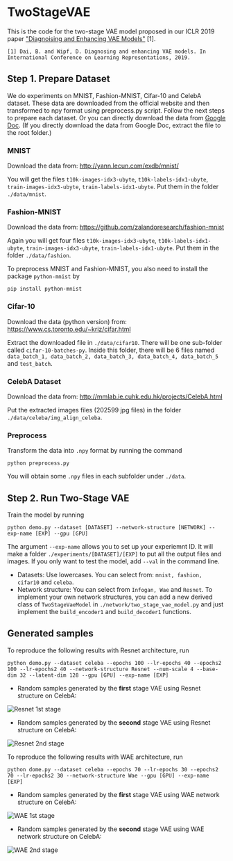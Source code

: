 # TwoStageVAE

This is the code for the two-stage VAE model proposed in our ICLR 2019 paper ["Diagnoising and Enhancing VAE Models"](https://openreview.net/forum?id=B1e0X3C9tQ) [1]. 

```
[1] Dai, B. and Wipf, D. Diagnosing and enhancing VAE models. In International Conference on Learning Representations, 2019.
```

## Step 1. Prepare Dataset

We do experiments on MNIST, Fashion-MNIST, Cifar-10 and CelebA dataset. These data are downloaded from the official website and then transformed to npy format using preprocess.py script. Follow the next steps to prepare each dataset. Or you can directly download the data from [Google Doc](https://drive.google.com/open?id=1y_m_UoKfjSJQ6d4EVYL3CrBLSa_t3ftv). (If you directly download the data from Google Doc, extract the file to the root folder.)

### MNIST

Download the data from: http://yann.lecun.com/exdb/mnist/

You will get the files `t10k-images-idx3-ubyte`, `t10k-labels-idx1-ubyte`, `train-images-idx3-ubyte`, `train-labels-idx1-ubyte`. Put them in the folder `./data/mnist`.

### Fashion-MNIST

Download the data from: https://github.com/zalandoresearch/fashion-mnist

Again you will get four files `t10k-images-idx3-ubyte`, `t10k-labels-idx1-ubyte`, `train-images-idx3-ubyte`, `train-labels-idx1-ubyte`. Put them in the folder `./data/fashion`.

To preprocess MNIST and Fashion-MNIST, you also need to install the package `python-mnist` by 
```
pip install python-mnist
```

### Cifar-10

Download the data (python version) from: https://www.cs.toronto.edu/~kriz/cifar.html

Extract the downloaded file in `./data/cifar10`. There will be one sub-folder called `cifar-10-batches-py`. Inside this folder, there will be 6 files named `data_batch_1, data_batch_2, data_batch_3, data_batch_4, data_batch_5` and `test_batch`.

### CelebA Dataset

Download the data from: http://mmlab.ie.cuhk.edu.hk/projects/CelebA.html

Put the extracted images files (202599 jpg files) in the folder `./data/celeba/img_align_celeba`. 

### Preprocess

Transform the data into `.npy` format by running the command 
```
python preprocess.py
```

You will obtain some `.npy` files in each subfolder under `./data`.

## Step 2. Run Two-Stage VAE
Train the model by running
```
python demo.py --dataset [DATASET] --network-structure [NETWORK] --exp-name [EXP] --gpu [GPU]
```
The argument `--exp-name` allows you to set up your experiemnt ID. It will make a folder `./experiments/[DATASET]/[EXP]` to put all the output files and images. If you only want to test the model, add `--val` in the command line.

* Datasets: Use lowercases. You can select from: `mnist, fashion, cifar10` and `celeba`.
* Network structure: You can select from `Infogan, Wae` and `Resnet`. To implement your own network structures, you can add a new derived class of `TwoStageVaeModel` in `./network/two_stage_vae_model.py` and just implement the `build_encoder1` and `build_decoder1` functions. 

## Generated samples
To reproduce the following results with Resnet architecture, run
```
python demo.py --dataset celeba --epochs 100 --lr-epochs 40 --epochs2 100 --lr-epochs2 40 --network-structure Resnet --num-scale 4 --base-dim 32 --latent-dim 128 --gpu [GPU] --exp-name [EXP]
```

* Random samples generated by the **first** stage VAE using Resnet structure on CelebA:

![Resnet 1st stage](imgs/resnet_gen1.jpg)

* Random samples generated by the **second** stage VAE using Resnet structure on CelebA:

![Resnet 2nd stage](imgs/resnet_gen2.jpg)

To reproduce the following results with WAE architecture, run
```
python dome.py --dataset celeba --epochs 70 --lr-epochs 30 --epochs2 70 --lr-epochs2 30 --network-structure Wae --gpu [GPU] --exp-name [EXP]
```
* Random samples generated by the **first** stage VAE using WAE network structure on CelebA:

![WAE 1st stage](imgs/wae_gen1.jpg)

* Random samples generated by the **second** stage VAE using WAE network structure on CelebA:

![WAE 2nd stage](imgs/wae_gen2.jpg)



